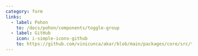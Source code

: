```yaml
---
category: form
links:
  - label: Pohon
    to: /docs/pohon/components/toggle-group
  - label: GitHub
    icon: i-simple-icons-github
    to: https://github.com/vinicunca/akar/blob/main/packages/core/src/toggle-group/index.ts
---
```

